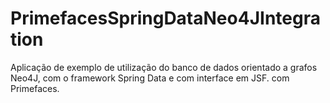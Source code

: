 # PrimefacesSpringDataNeo4JIntegration
Aplicação de exemplo de utilização do banco de dados orientado a grafos Neo4J, com o framework Spring Data e com interface em JSF. com Primefaces.
